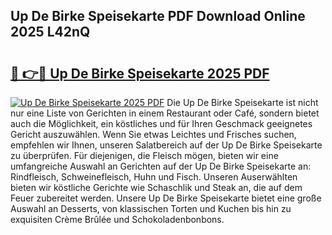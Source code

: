 ## Up De Birke Speisekarte PDF Download Online 2025 L42nQ

# <h2><a href="http://gcb6p1l.nevu.top/?p=Up+De+Birke+Speisekarte">🔗 👉🔴 Up De Birke Speisekarte 2025 PDF</a></h2>

[![Up De Birke Speisekarte 2025 PDF](https://i.imgur.com/dBaPXMq.png)](http://gcb6p1l.nevu.top/?p=Up+De+Birke+Speisekarte)
Die Up De Birke Speisekarte ist nicht nur eine Liste von Gerichten in einem Restaurant oder Café, sondern bietet auch die Möglichkeit, ein köstliches und für Ihren Geschmack geeignetes Gericht auszuwählen. Wenn Sie etwas Leichtes und Frisches suchen, empfehlen wir Ihnen, unseren Salatbereich auf der Up De Birke Speisekarte zu überprüfen. Für diejenigen, die Fleisch mögen, bieten wir eine umfangreiche Auswahl an Gerichten auf der Up De Birke Speisekarte an: Rindfleisch, Schweinefleisch, Huhn und Fisch. Unseren Auserwählten bieten wir köstliche Gerichte wie Schaschlik und Steak an, die auf dem Feuer zubereitet werden. Unsere Up De Birke Speisekarte bietet eine große Auswahl an Desserts, von klassischen Torten und Kuchen bis hin zu exquisiten Crème Brûlée und Schokoladenbonbons.
